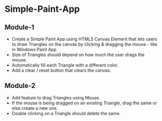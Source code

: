 # Simple-Paint-App

## Module-1
- Create a Simple Paint App using HTML5 Canvas Element that lets users to draw Triangles on the canvas by clicking & dragging the mouse - like in Windows Paint App
- Size of Triangles should depend on how much the user drags the mouse.
- Automatically fill each Triangle with a different color.
- Add a clear / reset button that clears the canvas.


## Module-2
- Add feature to drag Triangles using Mouse.
- If the mouse is being dragged on an existing Triangle, drag the same or else create a new one.
- Double clicking on a Triangle should delete the same.
